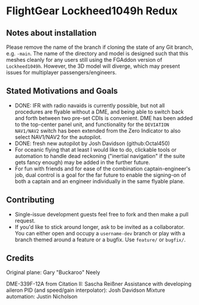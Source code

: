 # FlightGear Lockheed1049h Redux #

## Notes about installation ##
Please remove the name of the branch if cloning the state of any Git branch, e.g. `-main`. The name of the directory and model is designed such that this meshes cleanly for any users still using the FGAddon version of `Lockheed1049h`. However, the 3D model will diverge, which may present issues for multiplayer passengers/engineers.

## Stated Motivations and Goals ##
- DONE: IFR with radio navaids is currently possible, but not all procedures are flyable without a DME, and being able to switch back and forth between two pre-set CDIs is convenient. DME has been added to the top-center panel unit, and functionality for the `DEVIATION NAV1/NAV2` switch has been extended from the Zero Indicator to also select NAV1/NAV2 for the autopilot.
- DONE: fresh new autopilot by Josh Davidson (github:Octal450)
- For oceanic flying that at least I would like to do, clickable tools or automation to handle dead reckoning ("inertial navigation" if the suite gets fancy enough) may be added in the further future.
- For fun with friends and for ease of the combination captain-engineer's job, dual control is a goal for the far future to enable the signing-on of both a captain and an engineer individually in the same flyable plane.

## Contributing ##
- Single-issue development guests feel free to fork and then make a pull request.
- If you'd like to stick around longer, ask to be invited as a collaborator. You can either open and occupy a `username-dev` branch or play with a branch themed around a feature or a bugfix. Use `feature/` or `bugfix/`.

## Credits ##
Original plane: Gary "Buckaroo" Neely

DME-339F-12A from Citation II: Sascha Reißner
Assistance with developing aileron PID (and speed/gain interpolator): Josh Davidson
Mixture automation: Justin Nicholson
